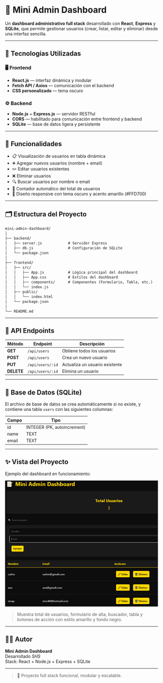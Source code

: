 # 🧩 Mini Admin Dashboard

Un **dashboard administrativo full stack** desarrollado con **React**, **Express** y **SQLite**, que permite gestionar usuarios (crear, listar, editar y eliminar) desde una interfaz sencilla.

---

## 🚀 Tecnologías Utilizadas

### 🖥️ Frontend
- **React.js** — interfaz dinámica y modular  
- **Fetch API / Axios** — comunicación con el backend  
- **CSS personalizado** — tema oscuro  

### ⚙️ Backend
- **Node.js** + **Express.js** — servidor RESTful  
- **CORS** — habilitado para comunicación entre frontend y backend  
- **SQLite** — base de datos ligera y persistente  

---

## 🧠 Funcionalidades

- 📋 Visualización de usuarios en tabla dinámica  
- ➕ Agregar nuevos usuarios (nombre + email)  
- ✏️ Editar usuarios existentes  
- ❌ Eliminar usuarios  
- 🔍 Buscar usuarios por nombre o email  
- 🔢 Contador automático del total de usuarios  
- 🎨 Diseño responsive con tema oscuro y acento amarillo (#FFD700)

---

## 🗂️ Estructura del Proyecto

```
mini-admin-dashboard/
│
├── backend/
│   ├── server.js            # Servidor Express
│   ├── db.js                # Configuración de SQLite
│   └── package.json
│
├── frontend/
│   ├── src/
│   │   ├── App.js           # Lógica principal del dashboard
│   │   ├── App.css          # Estilos del dashboard
│   │   ├── components/      # Componentes (Formulario, Tabla, etc.)
│   │   └── index.js
│   ├── public/
│   │   └── index.html
│   └── package.json
│
└── README.md
```

---


## 🧱 API Endpoints

| Método | Endpoint | Descripción |
|--------|-----------|--------------|
| **GET** | `/api/users` | Obtiene todos los usuarios |
| **POST** | `/api/users` | Crea un nuevo usuario |
| **PUT** | `/api/users/:id` | Actualiza un usuario existente |
| **DELETE** | `/api/users/:id` | Elimina un usuario |

---

## 💾 Base de Datos (SQLite)

El archivo de base de datos se crea automáticamente si no existe, y contiene una tabla `users` con las siguientes columnas:

| Campo | Tipo |
|-------|------|
| id | INTEGER (PK, autoincrement) |
| name | TEXT |
| email | TEXT |

---

## ✨ Vista del Proyecto

Ejemplo del dashboard en funcionamiento:

![Mini Admin Dashboard](./preview.PNG)

> Muestra total de usuarios, formulario de alta, buscador, tabla y botones de acción con estilo amarillo y fondo negro.

---

## 👨‍💻 Autor

**Mini Admin Dashboard**  
Desarrollado  *SHS*  
Stack: React + Node.js + Express + SQLite  

---

> 🖤 Proyecto full stack funcional, modular y escalable.
